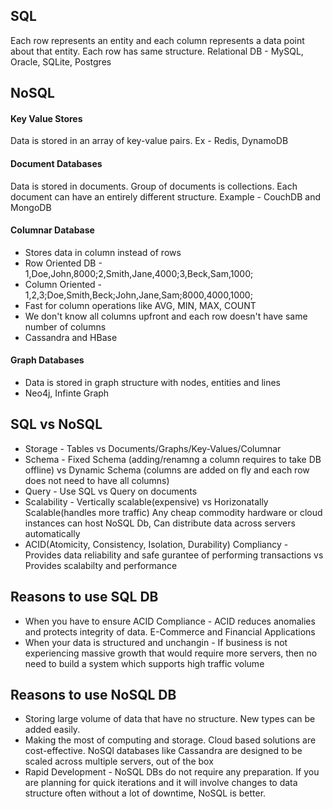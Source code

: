 ## SQL
Each row represents an entity and each column represents a data point about that entity. Each row has same structure.
Relational DB - MySQL, Oracle, SQLite, Postgres

## NoSQL

#### Key Value Stores
Data is stored in an array of key-value pairs. Ex - Redis, DynamoDB

#### Document Databases
Data is stored in documents. Group of documents is collections. Each document can have an entirely different structure.
Example - CouchDB and MongoDB

#### Columnar Database
* Stores data in column instead of rows
* Row Oriented DB - 1,Doe,John,8000;2,Smith,Jane,4000;3,Beck,Sam,1000; 
* Column Oriented - 1,2,3;Doe,Smith,Beck;John,Jane,Sam;8000,4000,1000; 
* Fast for column operations like AVG, MIN, MAX, COUNT
* We don't know all columns upfront and each row doesn't have same number of columns
* Cassandra and HBase

#### Graph Databases
* Data is stored in graph structure with nodes, entities and lines
* Neo4j, Infinte Graph

## SQL vs NoSQL

* Storage - Tables vs Documents/Graphs/Key-Values/Columnar
* Schema - Fixed Schema (adding/renamng a column requires to take DB offline) vs Dynamic Schema (columns are added on fly and each row does not need to have all columns)
* Query - Use SQL vs Query on documents
* Scalability - Vertically scalable(expensive) vs Horizonatally Scalable(handles more traffic)
Any cheap commodity hardware or cloud instances can host NoSQL Db, Can distribute data across servers automatically
* ACID(Atomicity, Consistency, Isolation, Durability) Compliancy - Provides data reliability and safe gurantee of performing transactions vs Provides scalabilty and performance

## Reasons to use SQL DB
* When you have to ensure ACID Compliance -  ACID reduces anomalies and protects integrity of data. E-Commerce and Financial Applications
* When your data is structured and unchangin - If business is not experiencing massive growth that would require more servers, then no need to build a system which supports high traffic volume

## Reasons to use NoSQL DB
* Storing large volume of data that have no structure. New types can be added easily.
* Making the most of computing and storage. Cloud based solutions are cost-effective. 
NoSQl databases like Cassandra are designed to be scaled across multiple servers, out of the box
* Rapid Development - NoSQL DBs do not require any preparation. If you are planning for quick iterations and it will involve changes to data structure often without a lot of downtime, NoSQL is better.




